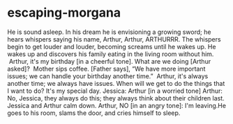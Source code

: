 # escaping-morgana
He is sound asleep. In his dream he is envisioning a growing sword; he hears whispers saying his name, Arthur, Arthur, ARTHURRR.
 The whispers begin to get louder and louder, becoming screams until he wakes up.
 He wakes up and discovers his family eating in the living room without him.
  Arthur, it's my birthday [in a cheerful tone].
 What are we doing [Arthur asked]? 
 Mother sips coffee.
 [Father says], “We have more important issues; we can handle your birthday another time.”
  Arthur, it's always another time; we always have issues. When will we get to do the things that I want to do? It's my special day.
 Jessica: Arthur [in a worried tone]
 Arthur: No, Jessica, they always do this; they always think about their children last.
 Jessica and Arthur calm down.
 Arthur, NO [in an angry tone]: I'm leaving.He goes to his room, slams the door, and cries himself to sleep.
